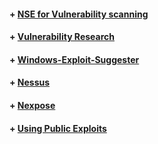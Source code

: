 
   #### + [     NSE for Vulnerability scanning](https://github.com/sarathlalup/Cyber-security/blob/master/Scanning&Enumeration/Nmap%20for%20Web%20vulnerability%20scanning.md)
   
   #### + [     Vulnerability Research](https://github.com/sarathlalup/Cyber-security/blob/master/Vulnerability%20Finding/Vulnerability%20Research.md)
   
   #### + [     Windows-Exploit-Suggester](https://github.com/AonCyberLabs/Windows-Exploit-Suggester)
   
   #### + [     Nessus ](https://github.com/sarathlalup/Cyber-security/tree/master/Penetration%20Testing)
   #### + [     Nexpose ](https://github.com/sarathlalup/Cyber-security/tree/master/Penetration%20Testing)

   #### + [     Using Public Exploits ](https://github.com/AonCyberLabs/Windows-Exploit-Suggester)
